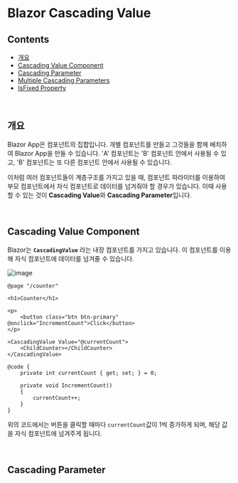 # Blazor Cascading Value

## Contents
- [개요](#개요)
- [Cascading Value Component](#cascading-value-component)
- [Cascading Parameter](#cascading-parameter)
- [Multiple Cascading Parameters](#multiple-cascading-parameters)
- [IsFixed Property](#isfixed-property)

<br>

## 개요
Blazor App은 컴포넌트의 집합입니다. 개별 컴포넌트를 만들고 그것들을 함께 배치하여 Blazor App을 만들 수 있습니다. 
'A' 컴포넌트는 'B' 컴포넌트 안에서 사용될 수 있고, 'B' 컴포넌트는 또 다른 컴포넌트 안에서 사용될 수 있습니다.

이처럼 여러 컴포넌트들이 계층구조를 가지고 있을 때, 컴포넌트 파라미터를 이용하여 부모 컴포넌트에서 자식 컴포넌트로 데이터를 넘겨줘야 할 경우가 있습니다.
이때 사용할 수 있는 것이 **Cascading Value**와 **Cascading Parameter**입니다.

<br>

## Cascading Value Component
Blazor는 **`CascadingValue`** 라는 내장 컴포넌트를 가지고 있습니다. 이 컴포넌트를 이용해 자식 컴포넌트에 데이터를 넘겨줄 수 있습니다.

![image](https://user-images.githubusercontent.com/74305823/164609018-1ab8e2d8-a6a9-498d-bc97-5fb8168f45d5.png)


```razor
@page "/counter"

<h1>Counter</h1>

<p>
    <button class="btn btn-primary" @onclick="IncrementCount">Click</button>
</p>

<CascadingValue Value="@currentCount">
    <ChildCounter></ChildCounter>
</CascadingValue>

@code {
    private int currentCount { get; set; } = 0;

    private void IncrementCount()
    {
        currentCount++;
    }
}
```

위의 코드에서는 버튼을 클릭할 때마다 `currentCount`값이 1씩 증가하게 되며, 해당 값을 자식 컴포넌트에 넘겨주게 됩니다.

<br>

## Cascading Parameter

